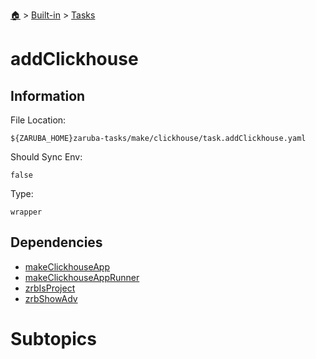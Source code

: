 <!--startTocHeader-->
[🏠](../../README.md) > [Built-in](../README.md) > [Tasks](README.md)
# addClickhouse
<!--endTocHeader-->


## Information

File Location:

    ${ZARUBA_HOME}zaruba-tasks/make/clickhouse/task.addClickhouse.yaml

Should Sync Env:

    false

Type:

    wrapper


## Dependencies

- [makeClickhouseApp](make-clickhouse-app.md)
- [makeClickhouseAppRunner](make-clickhouse-app-runner.md)
- [zrbIsProject](zrb-is-project.md)
- [zrbShowAdv](zrb-show-adv.md)



# Subtopics
<!--startTocSubtopic-->
<!--endTocSubtopic-->